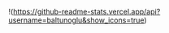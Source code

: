 <!--
**baltunoglu/baltunoglu** is a ✨ _special_ ✨ repository because its `README.md` (this file) appears on your GitHub profile.

Here are some ideas to get you started:

- 🔭 I’m currently working on ...
- 🌱 I’m currently learning ...
- 👯 I’m looking to collaborate on ...
- 🤔 I’m looking for help with ...
- 💬 Ask me about ...
- 📫 How to reach me: ...
- 😄 Pronouns: ...
- ⚡ Fun fact: ...
-->

<!--[![Anurag's GitHub stats](https://github-readme-stats.vercel.app/api?username=baltunoglu)](https://github.com/anuraghazra/github-readme-stats)

![Anurag's GitHub stats](https://github-readme-stats.vercel.app/api?username=baltunoglu&hide=contribs,prs)

![Anurag's GitHub stats](https://github-readme-stats.vercel.app/api?username=baltunoglu&count_private=true)-->

!(https://github-readme-stats.vercel.app/api?username=baltunoglu&show_icons=true)




